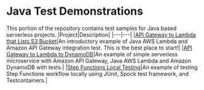 # Java Test Demonstrations

This portion of the repository contains test samples for Java based serverless projects.
|Project|Description|
|---|---|
|[API Gateway to Lambda that Lists S3 Bucket](apigw-lambda-list-s3-buckets)|An introductory example of Java AWS Lambda and Amazon API Gateway integration test. This is the best place to start!|
|[API Gateway to Lambda to DynamoDB](apigw-lambda-ddb)|An example of simple serverless microservice with Amazon API Gateway, Java AWS Lambda and Amazon DynamoDB with tests.|
|[Step Functions Local Testing](step-functions-local)|An example of testing Step Functions workflow locally using JUnit, Spock test framework, and Testcontainers.|
